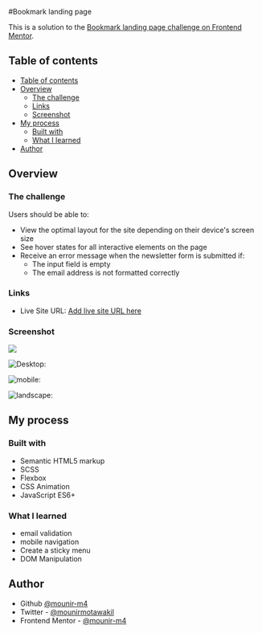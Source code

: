 #Bookmark landing page

This is a solution to the [Bookmark landing page challenge on Frontend Mentor](https://www.frontendmentor.io/challenges/bookmark-landing-page-5d0b588a9edda32581d29158).

## Table of contents

- [Table of contents](#table-of-contents)
- [Overview](#overview)
  - [The challenge](#the-challenge)
  - [Links](#links)
  - [Screenshot](#screenshot)
- [My process](#my-process)
  - [Built with](#built-with)
  - [What I learned](#what-i-learned)
- [Author](#author)
## Overview

### The challenge

Users should be able to:

- View the optimal layout for the site depending on their device's screen size
- See hover states for all interactive elements on the page
- Receive an error message when the newsletter form is submitted if:
  - The input field is empty
  - The email address is not formatted correctly

### Links

- Live Site URL: [Add live site URL here](https://your-live-site-url.com)

### Screenshot

![](./screenshot.jpg)

![Desktop: ](./dist/images/screenshots/Bookmark-landing-page-desktop.png)

![mobile: ](./dist/images/screenshots/Bookmark-landing-page-mobile.png)

![landscape: ](./dist/images/screenshots/Bookmark-landing-page-landscape.png)



## My process

### Built with

- Semantic HTML5 markup
- SCSS
- Flexbox
- CSS Animation
- JavaScript ES6+

### What I learned

- email validation
- mobile navigation
- Create a sticky menu
- DOM Manipulation
  
## Author

- Github [@mounir-m4](https://github.com/mounir-m4)
- Twitter - [@mounirmotawakil](https://twitter.com/mounirmotawakil)
- Frontend Mentor - [@mounir-m4](https://www.frontendmentor.io/profile/mounir-m4)
